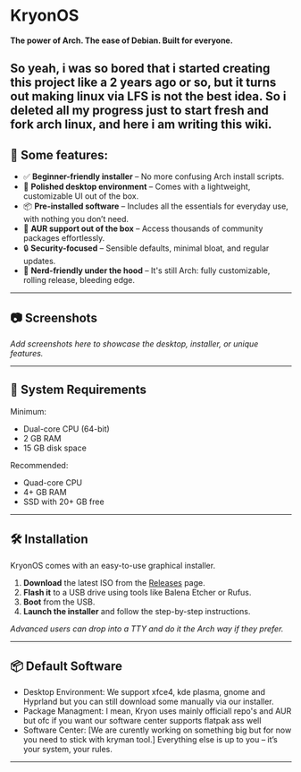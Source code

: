 # KryonOS

**The power of Arch. The ease of Debian. Built for everyone.**

So yeah, i was so bored that i started creating this project like a 2 years ago or so, but it turns out making linux via LFS is not the best idea.
So i deleted all my progress just to start fresh and fork arch linux, and here i am writing this wiki.
---

## 🌟 Some features:

- ✅ **Beginner-friendly installer** – No more confusing Arch install scripts.
- 🎨 **Polished desktop environment** – Comes with a lightweight, customizable UI out of the box.
- 📦 **Pre-installed software** – Includes all the essentials for everyday use, with nothing you don’t need.
- 🚀 **AUR support out of the box** – Access thousands of community packages effortlessly.
- 🔒 **Security-focused** – Sensible defaults, minimal bloat, and regular updates.
- 🧠 **Nerd-friendly under the hood** – It's still Arch: fully customizable, rolling release, bleeding edge.

---

## 📷 Screenshots

_Add screenshots here to showcase the desktop, installer, or unique features._

---

## 💽 System Requirements

Minimum:
- Dual-core CPU (64-bit)
- 2 GB RAM
- 15 GB disk space

Recommended:
- Quad-core CPU
- 4+ GB RAM
- SSD with 20+ GB free

---

## 🛠️ Installation

KryonOS comes with an easy-to-use graphical installer.

1. **Download** the latest ISO from the [Releases](https://github.com/yourusername/KryonOS/releases) page.
2. **Flash it** to a USB drive using tools like Balena Etcher or Rufus.
3. **Boot** from the USB.
4. **Launch the installer** and follow the step-by-step instructions.

_Advanced users can drop into a TTY and do it the Arch way if they prefer._

---

## 📦 Default Software

- Desktop Environment: We support xfce4, kde plasma, gnome and Hyprland but you can still download some manually via our installer.
- Package Managment: I mean, Kryon uses mainly officiall repo's and AUR but ofc if you want our software center supports flatpak ass well
- Software Center: [We are curently working on something big but for now you need to stick with kryman tool.]
Everything else is up to you – it’s your system, your rules.

---
